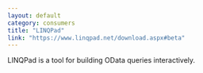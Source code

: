 ```yaml
---
layout: default
category: consumers
title: "LINQPad"
link: "https://www.linqpad.net/download.aspx#beta"
---
```

LINQPad is a tool for building OData queries interactively.
